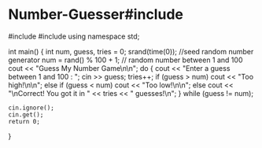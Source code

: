 # Number-Guesser#include <iostream>
#include <cstdlib>
#include <ctime>
using namespace std;

int main()
{
	int num, guess, tries = 0;
	srand(time(0)); //seed random number generator
	num = rand() % 100 + 1; // random number between 1 and 100
	cout << "Guess My Number Game\n\n";
	do
	{
		cout << "Enter a guess between 1 and 100 : ";
		cin >> guess;
		tries++;
		if (guess > num)
			cout << "Too high!\n\n";
		else if (guess < num)
			cout << "Too low!\n\n";
		else
			cout << "\nCorrect! You got it in " << tries << " guesses!\n";
	} while (guess != num);

	cin.ignore();
	cin.get();
	return 0;
}
